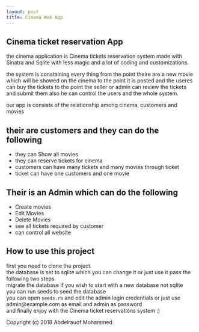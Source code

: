 ```yaml
---
layout: post
title: Cinema Web App
---
```


<h2>Cinema ticket reservation App</h2>
<p>the cinema application is Cinema tickets reservation system made with Sinatra and Sqlite with less magic and a lot of coding and customizations.
</p>
<p>
  the system is conataining every thing from the point theire are a new movie which will be showed on the cinema to the point it is posted and the useres can buy the tickets to the point the seller or admin can review the tickets and submit them also he can control the users and the whole system.
</p>
<p class="message">our app is consists of the relationship among cinema, customers and movies</p>
<h2>their are customers and they can do the following</h2>
<ul><li>they can Show all movies</li>
<li>they can reserve tickets for cinema</li>
<li>customers can have many tickets and many movies through ticket  </li>
<li>ticket can have one customers and one movie</li>
</ul>

<h2>Their is an Admin which can do the following </h2>
<ul><li>Create movies</li>
<li>Edit Movies</li>
<li>Delete Movies</li>
<li>see all tickets required by customer</li>
<li>can control all website</li></ul>
<h2>How to use this project</h2>
<p>
  first you need to clone the project.<br>
  the database is set to sqlite which you can change it or just use it pass the following two steps<br>
  migrate the database if you wish to start with a new database not sqlite<br>
  you can run seeds to seed the database<br>
  you can open <code class="language-plaintext highlighter-rouge">seeds.rb</code> and edit the admin login credentials or just use admin@example.com as email and admin as password<br>  
  and finally enjoy with the Cinema ticket reservations system :)
</p>
<p>Copyright (c) 2018 Abdelrauof Mohammed</p>
